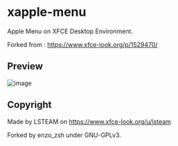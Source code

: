 # xapple-menu
Apple Menu on XFCE Desktop Environment.

Forked from : https://www.xfce-look.org/p/1529470/

## Preview

![image](https://user-images.githubusercontent.com/74509560/154847178-4f8d66b7-8328-4113-9dbe-ce316f8197d0.png)

## Copyright

Made by LSTEAM on https://www.xfce-look.org/u/lsteam

Forked by enzo_zsh under GNU-GPLv3.
